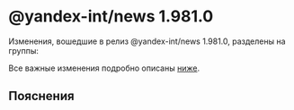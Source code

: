 # @yandex-int/news 1.981.0

<!-- ЧЕЛОВЕЧЕСКОЕ ВСТУПЛЕНИЕ -->

Изменения, вошедшие в релиз @yandex-int/news 1.981.0, разделены на группы:

Все важные изменения подробно описаны [ниже](#Пояснения).

## Пояснения

